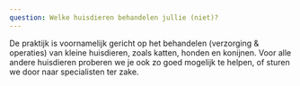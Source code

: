 ```yaml
---
question: Welke huisdieren behandelen jullie (niet)?
---
```


De praktijk is voornamelijk gericht op het behandelen (verzorging & operaties) van kleine huisdieren, zoals katten, honden en konijnen. Voor alle andere huisdieren proberen we je ook zo goed mogelijk te helpen, of sturen we door naar specialisten ter zake. 